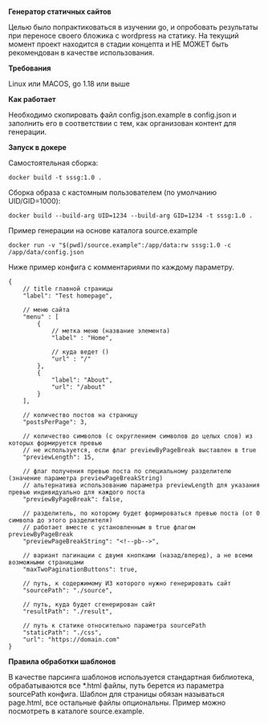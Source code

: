 **Генератор статичных сайтов**

Целью было попрактиковаться в изучении go, и опробовать результаты при переносе своего бложика с wordpress на статику. На текущий момент проект находится в стадии концепта и НЕ МОЖЕТ быть рекомендован в качестве использования.

**Требования**

Linux или MACOS, go 1.18 или выше

**Как работает**

Необходимо скопировать файл config.json.example в config.json и заполнить его в соответствии с тем, как организован контент для генерации.

**Запуск в докере**

Самостоятельная сборка:

```
docker build -t sssg:1.0 .
```
Сборка образа с кастомным пользователем (по умолчанию UID/GID=1000):
```
docker build --build-arg UID=1234 --build-arg GID=1234 -t sssg:1.0 .
```

Пример генерации на основе каталога source.example
```
docker run -v "$(pwd)/source.example":/app/data:rw sssg:1.0 -c /app/data/config.json
```

Ниже пример конфига с комментариями по каждому параметру.
```
{
    // title главной страницы
    "label": "Test homepage",

    // меню сайта
    "menu" : [
        {
            // метка меню (название элемента)
            "label" : "Home",

            // куда ведет ()
            "url" : "/"
        },
        {
            "label": "About",
            "url": "/about"
        }
    ],

    // количество постов на страницу
    "postsPerPage": 3,

    // количество символов (с округлением символов до целых слов) из которых формируется превью
    // не используется, если флаг previewByPageBreak выставлен в true
    "previewLength": 15,

    // флаг получения превью поста по специальному разделителю (значение параметра previewPageBreakString)
    // альтернатива использованию параметра previewLength для указания превью индивидуально для каждого поста
    "previewByPageBreak": false,

    // разделитель, по которому будет формироваться превью поста (от 0 символа до этого разделителя)
    // работает вместе с установленным в true флагом previewByPageBreak
    "previewPageBreakString": "<!--pb-->",

    // вариант пагинации с двумя кнопками (назад/вперед), а не всеми возможными страницами
    "maxTwoPaginationButtons": true,

    // путь, к содержимому ИЗ которого нужно генерировать сайт
    "sourcePath": "./source",

    // путь, куда будет сгенерирован сайт
    "resultPath": "./result",

    // путь к статике относительно параметра sourcePath
    "staticPath": "./css",
    "url": "https://domain.com"
}
```

**Правила обработки шаблонов**

В качестве парсинга шаблонов используется стандартная библиотека, обрабатываются все *.html файлы, путь берется из параметра sourcePath конфига. Шаблон для страницы обязан называться page.html, все остальные файлы опциональны. 
Пример можно посмотреть в каталоге source.example.
